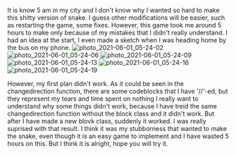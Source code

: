 It is know 5 am in my city and I don't know why I wanted so hard to make this shitty version of snake. I guess other modifications will be easier, such as restarting the game, some fixes.
However, this game took me around 5 hours to make only because of my mistakes that I didn't really understand. I had an idea at the start, I even made a sketch when I was heading home 
by the bus on my phone. 
![photo_2021-06-01_05-24-02](https://user-images.githubusercontent.com/71120362/120248604-b1944080-c299-11eb-8935-4490dd66acb5.jpg)
![photo_2021-06-01_05-24-06](https://user-images.githubusercontent.com/71120362/120248605-b3f69a80-c299-11eb-91dd-d29d4d050d2b.jpg)
![photo_2021-06-01_05-24-09](https://user-images.githubusercontent.com/71120362/120248607-b5c05e00-c299-11eb-9ba7-e02736fb28cd.jpg)
![photo_2021-06-01_05-24-13](https://user-images.githubusercontent.com/71120362/120248609-b78a2180-c299-11eb-9a3f-bd3d5ba5748b.jpg)
![photo_2021-06-01_05-24-16](https://user-images.githubusercontent.com/71120362/120248610-b953e500-c299-11eb-821a-59f5954591bd.jpg)
![photo_2021-06-01_05-24-19](https://user-images.githubusercontent.com/71120362/120248611-bb1da880-c299-11eb-98d0-448fe8fcd76c.jpg)


However, my first plan didn't work. As it could be seen in the changedirection function, there are some codeblocks that I have '//'-ed, but they represent my tears and time spent on nothing
I really want to understand why some things didn't work, because I have treid the same changedirection function without the block class and it didn't work. But after I have made a new blovk class,
suddenly it worked. I was really suprised with that result. I think it was my stubborness that wanted to make the snake, even though it is an easy game to implement and I have wasted 5 hours on this.
But I think it is alright, hope you will try it. 
